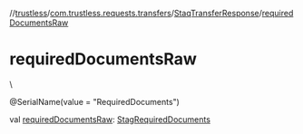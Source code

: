 //[trustless](../../../index.md)/[com.trustless.requests.transfers](../index.md)/[StaqTransferResponse](index.md)/[requiredDocumentsRaw](required-documents-raw.md)

# requiredDocumentsRaw

\

@SerialName(value = &quot;RequiredDocuments&quot;)

val [requiredDocumentsRaw](required-documents-raw.md): [StagRequiredDocuments](../-stag-required-documents/index.md)
